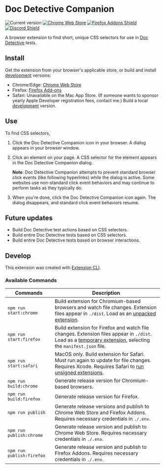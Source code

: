 # Doc Detective Companion

![Current version](https://img.shields.io/github/package-json/v/doc-detective/doc-detective-companion?color=orange)
[![Chrome Web Store](https://img.shields.io/chrome-web-store/v/dfpbndchffmilddiaccdcpoejljlaghm)](https://chrome.google.com/webstore/detail/doc-detective-companion/dfpbndchffmilddiaccdcpoejljlaghm)
[![Firefox Addons Shield](https://img.shields.io/amo/v/doc-detective-companion?label=firefox%20addons)](https://addons.mozilla.org/en-US/firefox/addon/doc-detective-companion)
[![Discord Shield](https://discordapp.com/api/guilds/1066417654899937453/widget.png?style=shield)](https://discord.gg/mSCCRAhH)

A browser extension to find short, unique CSS selectors for use in [Doc Detective](https://github.com/hawkeyexl/doc-detective) tests.

## Install

Get the extension from your browser's applicable store, or build and install [development](#develop) versions:

*   Chrome/Edge: [Chrome Web Store](https://chrome.google.com/webstore/detail/doc-detective-companion/dfpbndchffmilddiaccdcpoejljlaghm)
*   Firefox: [Firefox Add-ons](https://addons.mozilla.org/en-US/firefox/addon/doc-detective-companion)
*   Safari: Unavailable on the Mac App Store. (If someone wants to sponsor yearly Apple Developer registration fees, contact me.) Build a local [development](#develop) version.

## Use

To find CSS selectors,
1.  Click the Doc Detective Companion icon in your browser. A dialog appears in your browser window.
1.  Click an element on your page. A CSS selector for the element appears in the Doc Detective Companion dialog.

    **Note**: Doc Detective Companion attempts to prevent standard browser click events (like following hyperlinks) while the dialog is active. Some websites use non-standard click event behaviors and may continue to perform tasks as they typically do.

1.  When you're done, click the Doc Detective Companion icon again. The dialog disappears, and standard click event behaviors resume.

## Future updates

*   Build Doc Detective test actions based on CSS selectors.
*   Build entire Doc Detective tests based on CSS selectors.
*   Build entire Doc Detective tests based on browser interactions.

## Develop

This extension was created with [Extension CLI](https://oss.mobilefirst.me/extension-cli/).

### Available Commands

| Commands | Description |
| --- | --- |
| `npm run start:chrome` | Build extension for Chromium-based browsers and watch file changes. Extension files appear in `./dist`. Load as an [unpacked extension](https://developer.chrome.com/docs/extensions/mv3/getstarted/development-basics/#load-unpacked). |
| `npm run start:firefox` | Build extension for Firefox and watch file changes. Extension files appear in `./dist`. Load as a [temporary extension](https://extensionworkshop.com/documentation/develop/temporary-installation-in-firefox/), selecting the `manifest.json` file. |
| `npm run start:safari` | MacOS only. Build extension for Safari. Must run again to update for file changes. Requires Xcode. Requires Safari to [run unsigned extensions](https://developer.apple.com/documentation/safariservices/safari_web_extensions/running_your_safari_web_extension#3744467). |
| `npm run build:chrome` | Generate release version for Chromium-based browsers. |
| `npm run build:firefox` | Generate release version for Firefox. |
| `npm run publish` | Generate release versions and publish to Chrome Web Store and Firefox Addons. Requires necessary credentials in `./.env`.|
| `npm run publish:chrome` | Generate release version and publish to Chrome Web Store. Requires necessary credentials in `./.env`.|
| `npm run publish:firefox` | Generate release version and publish to Firefox Addons. Requires necessary credentials in `./.env`.|
